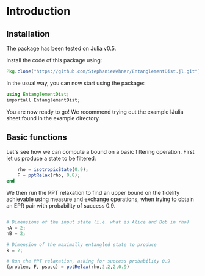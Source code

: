 # Introduction
## Installation

The package has been tested on Julia v0.5.

Install the code of this package using: 
```julia
Pkg.clone("https://github.com/StephanieWehner/EntanglementDist.jl.git")
```

In the usual way, you can now start using the package:
```julia
using EntanglementDist;
importall EntanglementDist;
```
You are now ready to go! 
We recommend trying out the example IJulia sheet found in the example 
directory.

## Basic functions
Let's see how we can compute a bound on a basic filtering operation. First let us produce a state to be filtered:
```julia
	rho = isotropicState(0.9);
	F = pptRelax(rho, 0.8);	
end
```
We then run the PPT relaxation to find an upper bound on the fidelity achievable using measure and exchange operations, when trying to obtain an EPR pair with probability of success 0.9.
```julia

# Dimensions of the input state (i.e. what is Alice and Bob in rho)
nA = 2;
nB = 2;

# Dimension of the maximally entangled state to produce
k = 2;

# Run the PPT relaxation, asking for success probability 0.9
(problem, F, psucc) = pptRelax(rho,2,2,2,0.9)
```

